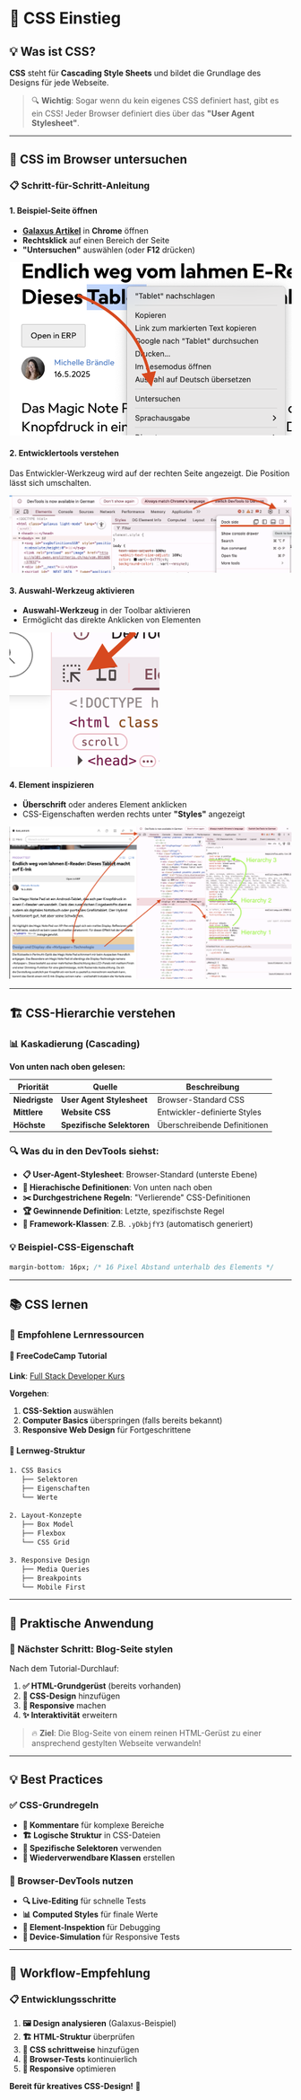 # 🎨 CSS Einstieg

## 💡 Was ist CSS?

**CSS** steht für **Cascading Style Sheets** und bildet die Grundlage des Designs für jede Webseite. 

> 🔍 **Wichtig**: Sogar wenn du kein eigenes CSS definiert hast, gibt es ein CSS! Jeder Browser definiert dies über das **"User Agent Stylesheet"**.

---

## 🔧 CSS im Browser untersuchen

### 📋 Schritt-für-Schritt-Anleitung

#### **1. Beispiel-Seite öffnen**
- **[Galaxus Artikel](https://www.galaxus.ch/de/page/endlich-weg-vom-lahmen-e-reader-dieses-tablet-macht-auf-e-ink-37832)** in **Chrome** öffnen
- **Rechtsklick** auf einen Bereich der Seite
- **"Untersuchen"** auswählen (oder **F12** drücken)

![Chrome Entwicklertools öffnen](images/CSS_OpenWebChromeTools.png)

#### **2. Entwicklertools verstehen**
Das Entwickler-Werkzeug wird auf der rechten Seite angezeigt. Die Position lässt sich umschalten.

![Platzierung ändern](images/CSS_changePlacement.png)

#### **3. Auswahl-Werkzeug aktivieren**
- **Auswahl-Werkzeug** in der Toolbar aktivieren
- Ermöglicht das direkte Anklicken von Elementen

![Auswahl-Werkzeug aktivieren](images/CSS_activateSelectionTool.png)

#### **4. Element inspizieren**
- **Überschrift** oder anderes Element anklicken
- CSS-Eigenschaften werden rechts unter **"Styles"** angezeigt

![Element auswählen](images/CSS_clickOnTitle.png)

---

## 🏗️ CSS-Hierarchie verstehen

### 📊 Kaskadierung (Cascading)

**Von unten nach oben gelesen:**

| Priorität | Quelle | Beschreibung |
|-----------|--------|--------------|
| **Niedrigste** | **User Agent Stylesheet** | Browser-Standard CSS |
| **Mittlere** | **Website CSS** | Entwickler-definierte Styles |
| **Höchste** | **Spezifische Selektoren** | Überschreibende Definitionen |

### 🔍 Was du in den DevTools siehst:

- **📋 User-Agent-Stylesheet**: Browser-Standard (unterste Ebene)
- **🎯 Hierachische Definitionen**: Von unten nach oben
- **✂️ Durchgestrichene Regeln**: "Verlierende" CSS-Definitionen
- **🏆 Gewinnende Definition**: Letzte, spezifischste Regel
- **🤖 Framework-Klassen**: Z.B. `.yDkbjfY3` (automatisch generiert)

### 💡 Beispiel-CSS-Eigenschaft
```css
margin-bottom: 16px; /* 16 Pixel Abstand unterhalb des Elements */
```

---

## 📚 CSS lernen

### 🎯 Empfohlene Lernressourcen

#### **🚀 FreeCodeCamp Tutorial**
**Link**: [Full Stack Developer Kurs](https://www.freecodecamp.org/learn/full-stack-developer/)

**Vorgehen**:
1. **CSS-Sektion** auswählen
2. **Computer Basics** überspringen (falls bereits bekannt)
3. **Responsive Web Design** für Fortgeschrittene

#### **📖 Lernweg-Struktur**
```
1. CSS Basics
   ├── Selektoren
   ├── Eigenschaften  
   └── Werte

2. Layout-Konzepte
   ├── Box Model
   ├── Flexbox
   └── CSS Grid

3. Responsive Design
   ├── Media Queries
   ├── Breakpoints
   └── Mobile First
```

---

## 🎨 Praktische Anwendung

### 🎯 Nächster Schritt: Blog-Seite stylen

Nach dem Tutorial-Durchlauf:

1. **✅ HTML-Grundgerüst** (bereits vorhanden)
2. **🎨 CSS-Design** hinzufügen
3. **📱 Responsive** machen
4. **✨ Interaktivität** erweitern

> 🔥 **Ziel**: Die Blog-Seite von einem reinen HTML-Gerüst zu einer ansprechend gestylten Webseite verwandeln!

---

## 💡 Best Practices

### ✅ CSS-Grundregeln

- **📝 Kommentare** für komplexe Bereiche
- **🏗️ Logische Struktur** in CSS-Dateien
- **🎯 Spezifische Selektoren** verwenden
- **🔄 Wiederverwendbare Klassen** erstellen

### 🔧 Browser-DevTools nutzen

- **🔍 Live-Editing** für schnelle Tests
- **📊 Computed Styles** für finale Werte
- **🎯 Element-Inspektion** für Debugging
- **📱 Device-Simulation** für Responsive Tests

---

## 🚀 Workflow-Empfehlung

### 📋 Entwicklungsschritte

1. **🖼️ Design analysieren** (Galaxus-Beispiel)
2. **🏗️ HTML-Struktur** überprüfen
3. **🎨 CSS schrittweise** hinzufügen
4. **🔄 Browser-Tests** kontinuierlich
5. **📱 Responsive** optimieren

**Bereit für kreatives CSS-Design!** 🎉
